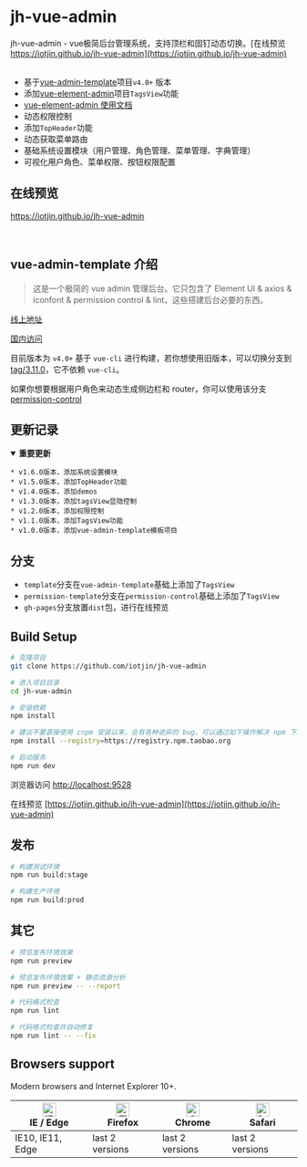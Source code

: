 # jh-vue-admin

jh-vue-admin - vue极简后台管理系统，支持顶栏和固钉动态切换。[在线预览 https://iotjin.github.io/jh-vue-admin](https://iotjin.github.io/jh-vue-admin)
<br>
<br>


- 基于[vue-admin-template](https://github.com/PanJiaChen/vue-admin-template)项目`v4.0+` 版本
- 添加[vue-element-admin](https://github.com/PanJiaChen/vue-element-admin)项目`TagsView`功能
- [vue-element-admin 使用文档](https://panjiachen.github.io/vue-element-admin-site/zh/)
- 动态权限控制
- 添加`TopHeader`功能
- 动态获取菜单路由
- 基础系统设置模块（用户管理、角色管理、菜单管理、字典管理）
- 可视化用户角色、菜单权限、按钮权限配置

## 在线预览

  https://iotjin.github.io/jh-vue-admin

<br>

## vue-admin-template 介绍

> 这是一个极简的 vue admin 管理后台。它只包含了 Element UI & axios & iconfont & permission control & lint，这些搭建后台必要的东西。

[线上地址](http://panjiachen.github.io/vue-admin-template)

[国内访问](https://panjiachen.gitee.io/vue-admin-template)

目前版本为 `v4.0+` 基于 `vue-cli` 进行构建，若你想使用旧版本，可以切换分支到[tag/3.11.0](https://github.com/PanJiaChen/vue-admin-template/tree/tag/3.11.0)，它不依赖 `vue-cli`。

如果你想要根据用户角色来动态生成侧边栏和 router，你可以使用该分支[permission-control](https://github.com/PanJiaChen/vue-admin-template/tree/permission-control)

## <a id="更新记录"></a> 更新记录
<details open id="重要更新">
  <summary><strong>重要更新</strong></summary>
   
```
* v1.6.0版本，添加系统设置模块
* v1.5.0版本，添加TopHeader功能
* v1.4.0版本，添加demos
* v1.3.0版本，添加tagsView显隐控制
* v1.2.0版本，添加权限控制
* v1.1.0版本，添加TagsView功能
* v1.0.0版本，添加vue-admin-template模板项目
```
</details>

## 分支
- `template`分支在`vue-admin-template`基础上添加了`TagsView`
- `permission-template`分支在`permission-control`基础上添加了`TagsView`
- `gh-pages`分支放置`dist`包，进行在线预览

## Build Setup

```bash
# 克隆项目
git clone https://github.com/iotjin/jh-vue-admin

# 进入项目目录
cd jh-vue-admin

# 安装依赖
npm install

# 建议不要直接使用 cnpm 安装以来，会有各种诡异的 bug。可以通过如下操作解决 npm 下载速度慢的问题
npm install --registry=https://registry.npm.taobao.org

# 启动服务
npm run dev
```

浏览器访问 [http://localhost:9528](http://localhost:9528)

在线预览 [https://iotjin.github.io/jh-vue-admin](https://iotjin.github.io/jh-vue-admin)

## 发布

```bash
# 构建测试环境
npm run build:stage

# 构建生产环境
npm run build:prod
```

## 其它

```bash
# 预览发布环境效果
npm run preview

# 预览发布环境效果 + 静态资源分析
npm run preview -- --report

# 代码格式检查
npm run lint

# 代码格式检查并自动修复
npm run lint -- --fix
```

## Browsers support

Modern browsers and Internet Explorer 10+.

| [<img src="https://raw.githubusercontent.com/alrra/browser-logos/master/src/edge/edge_48x48.png" alt="IE / Edge" width="24px" height="24px" />](http://godban.github.io/browsers-support-badges/)</br>IE / Edge | [<img src="https://raw.githubusercontent.com/alrra/browser-logos/master/src/firefox/firefox_48x48.png" alt="Firefox" width="24px" height="24px" />](http://godban.github.io/browsers-support-badges/)</br>Firefox | [<img src="https://raw.githubusercontent.com/alrra/browser-logos/master/src/chrome/chrome_48x48.png" alt="Chrome" width="24px" height="24px" />](http://godban.github.io/browsers-support-badges/)</br>Chrome | [<img src="https://raw.githubusercontent.com/alrra/browser-logos/master/src/safari/safari_48x48.png" alt="Safari" width="24px" height="24px" />](http://godban.github.io/browsers-support-badges/)</br>Safari |
| --------------------------------------------------------------------------------------------------------------------------------------------------------------------------------------------------------------- | ----------------------------------------------------------------------------------------------------------------------------------------------------------------------------------------------------------------- | ------------------------------------------------------------------------------------------------------------------------------------------------------------------------------------------------------------- | ------------------------------------------------------------------------------------------------------------------------------------------------------------------------------------------------------------- |
| IE10, IE11, Edge                                                                                                                                                                                                | last 2 versions                                                                                                                                                                                                   | last 2 versions                                                                                                                                                                                               | last 2 versions                                                                                                                                                                                               |
